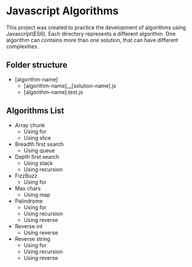 # Javascript Algorithms

This project was created to practice the development of algorithms using Javascript(ES6). Each directory represents a different algorithm. One algorithm can contains more than one solution, that can have different complexities.

## Folder structure

  - [algorithm-name]
    - [algorithm-name]__[solution-name].js
    - [algorithm-name].test.js

## Algorithms List

  - Array chunk
    - Using for
    - Using slice
  - Breadth first search
    - Using queue
  - Depth first search
    - Using stack
    - Using recursion
  - FizzBuzz
    - Using for
  - Max chars
    - Using map
  - Palindrome
    - Using for
    - Using recursion
    - Using reverse
  - Reverse int
    - Using reverse
  - Reverse string
    - Using for
    - Using recursion
    - Using reverse